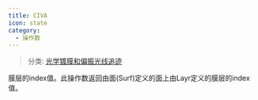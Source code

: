 ```yaml
---
title: CIVA
icon: state
category:
  - 操作数
---
```


> 分类: [光学镀膜和偏振光线追迹](/hb/operands/135/895/  "Zemax 操作数 光学镀膜和偏振光线追迹")

膜层的index值。此操作数返回由面(Surf)定义的面上由Layr定义的膜层的index值。